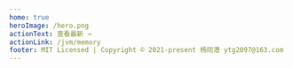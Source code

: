 ```yaml
---
home: true
heroImage: /hero.png
actionText: 查看最新 →
actionLink: /jvm/memory
footer: MIT Licensed | Copyright © 2021-present 杨同港 ytg2097@163.com
---
```

